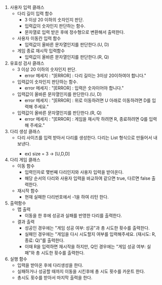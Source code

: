 1. 사용자 입력 클래스
    - 다리 길이 입력 함수
      - 3 이상 20 이하의 숫자인지 판단.
      - 입력값이 숫자인지 판단하는 함수.
      - 문자열로 입력 받은 후에 정수형으로 변환해서 출력한다.
    - 사용자 이동칸 입력 함수
      - 입력값이 올바른 문자열인지를 판단한다.(U, D)
    - 게임 종료 재시작 입력함수 
      - 입력값이 올바른 문자열인지를 판단한다.(R, Q)
2. 유효성 검사 클래스
    - 3 이상 20 이하의 숫자인지 판단.
      - error 메세지 : "[ERROR] : 다리 길이는 3이상 20이하여야 합니다." 
    - 입력값이 숫자인지 판단하는 함수.
      - error 메세지 : "[ERROR] : 입력은 숫자이어야 합니다."
    - 입력값이 올바른 문자열인지를 판단한다.(U, D)
      - error 메세지 : "[ERROR] : 위로 이동하려면 U 아래로 이동하려면 D를 입력해 주세요."
    - 입력값이 올바른 문자열인지를 판단한다.(R, Q)
      - error 메세지 : "[ERROR] : 게임을 재시작 하려면 R, 종료하려면 Q를 입력해 주세요."
3. 다리 생성 클래스
   - 다리 사이즈를 입력 받아서 다리를 생성한다. 다리는 List<String> 형식으로 만들어서 내보낸다.
     - ex) size = 3 -> [U,D,D]
4. 다리 게임 클래스
   - 이동 함수
     - 입력인자로 몇번째 다리인지와 사용자 입력을 받아온다.
     - 해당 순서의 다리와 사용자 입력을 바교하여 같으면 true, 다르면 false 출력한다.
   - 재시작 함수
     - 현재 실패한 다리번호에서 -1을 하여 리턴 한다.
5. 출력함수
   - 맵 출력
     - 이동을 한 후에 성공과 실패를 반영한 다리를 출력한다. 
   - 결과 출력
     - 성공인 경우에는 "게임 성공 여부: 성공"과 총 시도한 횟수를 출력한다.
     - 실패인 경우에는 "게임을 다시 시도할지 여부를 입력해주세요. (재시도: R, 종료: Q)"를 출력한다.
      - 이때 R을 입력하면 재시작을 하지만, Q인 경우에는 "게임 성공 여부: 실패"와 총 시도한 횟수를 출력한다.
6. 실행 함수
   - 입력을 받아온 후에 다리생성을 한다.
   - 실패하거나 성공할 때까지 이동을 시킨후에 총 시도 횟수를 카운트 한다.
   - 총시도 횟수를 받아서 마지막 출력을 한다.